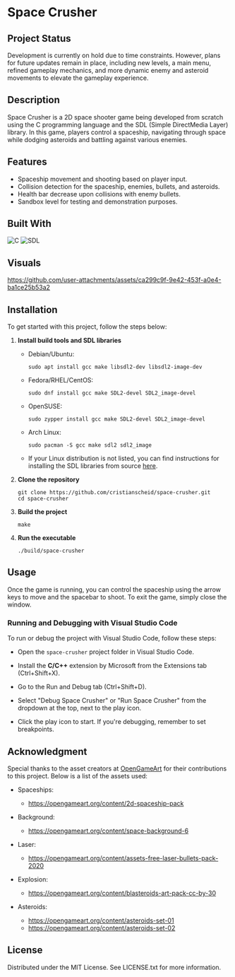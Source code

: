 # Space Crusher

## Project Status

Development is currently on hold due to time constraints. However, plans for future updates remain in place, including new levels, a main menu, refined gameplay mechanics, and more dynamic enemy and asteroid movements to elevate the gameplay experience.

## Description

Space Crusher is a 2D space shooter game being developed from scratch using the C programming language and the SDL (Simple DirectMedia Layer) library. In this game, players control a spaceship, navigating through space while dodging asteroids and battling against various enemies.

## Features

- Spaceship movement and shooting based on player input.
- Collision detection for the spaceship, enemies, bullets, and asteroids.
- Health bar decrease upon collisions with enemy bullets.
- Sandbox level for testing and demonstration purposes.

## Built With

![C](https://img.shields.io/badge/C-11-gray?&style=for-the-badge)
![SDL](https://img.shields.io/badge/SDL-2.0-gray?&style=for-the-badge)

## Visuals

https://github.com/user-attachments/assets/ca299c9f-9e42-453f-a0e4-ba1ce25b53a2

## Installation

To get started with this project, follow the steps below:

1. **Install build tools and SDL libraries**

   - Debian/Ubuntu:

     ```
     sudo apt install gcc make libsdl2-dev libsdl2-image-dev
     ```

   - Fedora/RHEL/CentOS:

     ```
     sudo dnf install gcc make SDL2-devel SDL2_image-devel
     ```

   - OpenSUSE:

     ```
     sudo zypper install gcc make SDL2-devel SDL2_image-devel
     ```

   - Arch Linux:

     ```
     sudo pacman -S gcc make sdl2 sdl2_image
     ```

   - If your Linux distribution is not listed, you can find instructions for installing the SDL libraries from source [here](https://lazyfoo.net/tutorials/SDL/01_hello_SDL/linux/index.php).

2. **Clone the repository**

   ```
   git clone https://github.com/cristianscheid/space-crusher.git
   cd space-crusher
   ```

3. **Build the project**

   ```
   make
   ```

4. **Run the executable**

   ```
   ./build/space-crusher
   ```

## Usage

Once the game is running, you can control the spaceship using the arrow keys to move and the spacebar to shoot. To exit the game, simply close the window.

### Running and Debugging with Visual Studio Code

To run or debug the project with Visual Studio Code, follow these steps:

- Open the `space-crusher` project folder in Visual Studio Code.

- Install the **C/C++** extension by Microsoft from the Extensions tab (Ctrl+Shift+X).

- Go to the Run and Debug tab (Ctrl+Shift+D).

- Select "Debug Space Crusher" or "Run Space Crusher" from the dropdown at the top, next to the play icon.

- Click the play icon to start. If you're debugging, remember to set breakpoints.

## Acknowledgment

Special thanks to the asset creators at [OpenGameArt](https://opengameart.org) for their contributions to this project. Below is a list of the assets used:

- Spaceships:

  - https://opengameart.org/content/2d-spaceship-pack

- Background:

  - https://opengameart.org/content/space-background-6

- Laser:

  - https://opengameart.org/content/assets-free-laser-bullets-pack-2020

- Explosion:

  - https://opengameart.org/content/blasteroids-art-pack-cc-by-30

- Asteroids:

  - https://opengameart.org/content/asteroids-set-01
  - https://opengameart.org/content/asteroids-set-02

## License

Distributed under the MIT License. See LICENSE.txt for more information.
